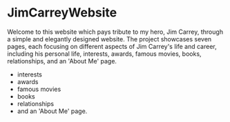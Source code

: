 # JimCarreyWebsite
Welcome to this website which pays tribute to my hero, Jim Carrey, through a simple and elegantly designed website. 
The project showcases seven pages, each focusing on different aspects of Jim Carrey's life and career, including his personal life, interests, awards, famous movies, books, relationships, and an 'About Me' page.
- interests
- awards
- famous movies
- books
- relationships
- and an 'About Me' page.
